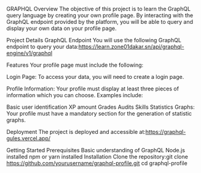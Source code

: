 GRAPHQL
Overview
The objective of this project is to learn the GraphQL query language by creating your own profile page. By interacting with the GraphQL endpoint provided by the platform, you will be able to query and display your own data on your profile page.

Project Details
GraphQL Endpoint
You will use the following GraphQL endpoint to query your data:https://learn.zone01dakar.sn/api/graphql-engine/v1/graphql


Features
Your profile page must include the following:

Login Page: To access your data, you will need to create a login page.

Profile Information: Your profile must display at least three pieces of information which you can choose. Examples include:

Basic user identification
XP amount
Grades
Audits
Skills
Statistics Graphs: Your profile must have a mandatory section for the generation of statistic graphs.

Deployment
The project is deployed and accessible at:https://graphql-gules.vercel.app/


Getting Started
Prerequisites
Basic understanding of GraphQL
Node.js installed
npm or yarn installed
Installation
Clone the repository:git clone https://github.com/yourusername/graphql-profile.git
cd graphql-profile